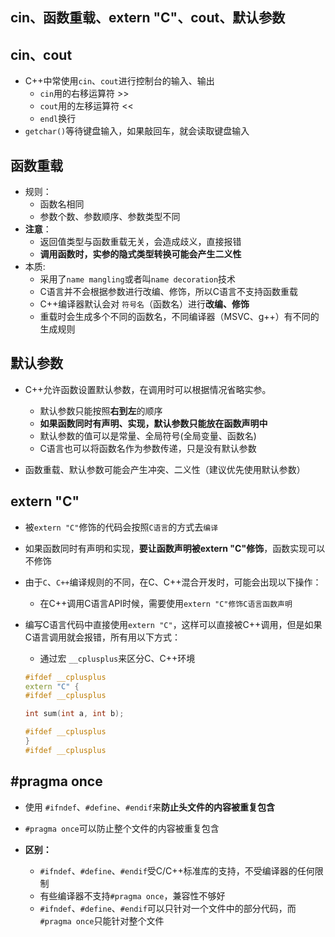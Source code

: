 ## cin、函数重载、extern "C"、cout、默认参数

## cin、cout

+ C++中常使用`cin`、`cout`进行控制台的输入、输出
    + `cin`用的右移运算符 >>
    + `cout`用的左移运算符 <<
    + `endl`换行 
+ `getchar()`等待键盘输入，如果敲回车，就会读取键盘输入


## 函数重载 
+ 规则：
    + 函数名相同
    + 参数个数、参数顺序、参数类型不同
+ **注意**：
    + 返回值类型与函数重载无关，会造成歧义，直接报错
    + **调用函数时，实参的隐式类型转换可能会产生二义性**
+ 本质:
    + 采用了`name mangling`或者叫`name decoration`技术
    + C语言并不会根据参数进行改编、修饰，所以C语言不支持函数重载
    + C++编译器默认会对 `符号名`（函数名）进行**改编、修饰**
    + 重载时会生成多个不同的函数名，不同编译器（MSVC、g++）有不同的生成规则
    
    
## 默认参数
+ C++允许函数设置默认参数，在调用时可以根据情况省略实参。
    + 默认参数只能按照**右到左**的顺序
    + **如果函数同时有声明、实现，默认参数只能放在函数声明中**
    + 默认参数的值可以是常量、全局符号(全局变量、函数名)
    + C语言也可以将函数名作为参数传递，只是没有默认参数

+ 函数重载、默认参数可能会产生冲突、二义性（建议优先使用默认参数）


## extern "C"
+ 被`extern "C"`修饰的代码会按照`C语言`的方式去`编译`
+ 如果函数同时有声明和实现，**要让函数声明被extern "C"修饰**，函数实现可以不修饰
+ 由于`C`、`C++`编译规则的不同，在C、C++混合开发时，可能会出现以下操作：
    + 在C++调用C语言API时候，需要使用`extern "C"修饰C语言函数声明`
+ 编写C语言代码中直接使用`extern "C"`，这样可以直接被C++调用，但是如果C语言调用就会报错，所有用以下方式：
    + 通过宏 `__cplusplus`来区分C、C++环境
    
    ```c++
    #ifdef __cplusplus
    extern "C" {
    #ifdef __cplusplus
    
    int sum(int a, int b);
    
    #ifdef __cplusplus
    }
    #ifdef __cplusplus
    ``` 

## #pragma once
+ 使用 `#ifndef`、`#define`、`#endif`来**防止头文件的内容被重复包含**
+ `#pragma once`可以防止整个文件的内容被重复包含

+ **区别：**
    + `#ifndef`、`#define`、`#endif`受C/C++标准库的支持，不受编译器的任何限制
    + 有些编译器不支持`#pragma once`，兼容性不够好
    + `#ifndef`、`#define`、`#endif`可以只针对一个文件中的部分代码，而`#pragma once`只能针对整个文件      